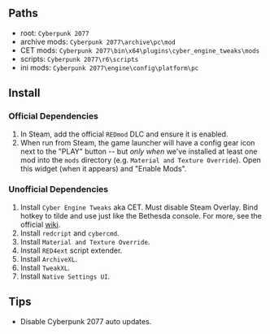 ## Paths

- root: `Cyberpunk 2077`
- archive mods: `Cyberpunk 2077\archive\pc\mod`
- CET mods: `Cyberpunk 2077\bin\x64\plugins\cyber_engine_tweaks\mods`
- scripts: `Cyberpunk 2077\r6\scripts`
- ini mods: `Cyberpunk 2077\engine\config\platform\pc`

## Install

### Official Dependencies

1. In Steam, add the official `REDmod` DLC and ensure it is enabled.
2. When run from Steam, the game launcher will have a config gear icon next to the "PLAY" button -- but _only when_ we've installed at least one mod into the `mods` directory (e.g. `Material and Texture Override`). Open this widget (when it appears) and "Enable Mods".

### Unofficial Dependencies

1. Install `Cyber Engine Tweaks` aka CET. Must disable Steam Overlay. Bind hotkey to tilde and use just like the Bethesda console. For more, see the official [wiki](https://wiki.redmodding.org/cyber-engine-tweaks/).
2. Install `redcript` and `cybercmd`.
3. Install `Material and Texture Override`.
4. Install `RED4ext` script extender.
5. Install `ArchiveXL`.
6. Install `TweakXL`.
7. Install `Native Settings UI`.

## Tips

- Disable Cyberpunk 2077 auto updates.
